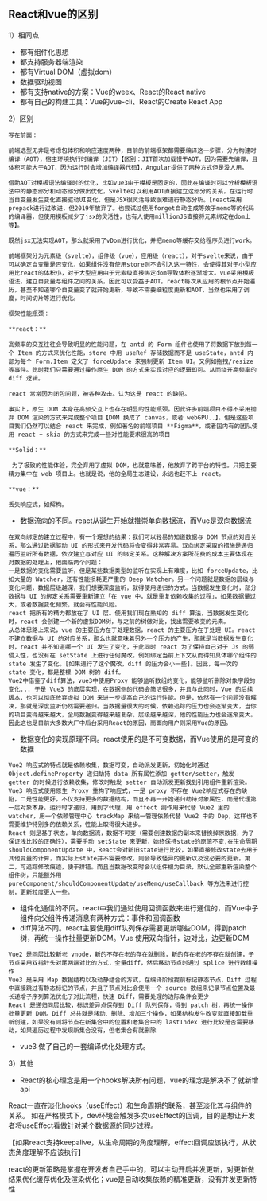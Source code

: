 ## React和vue的区别

1）相同点

- 都有组件化思想
- 都支持服务器端渲染
- 都有Virtual DOM（虚拟dom）
- 数据驱动视图
- 都有支持native的方案：Vue的weex、React的React native
- 都有自己的构建工具：Vue的vue-cli、React的Create React App

2）区别

```
写在前面：

前端选型无非是考虑包体积和响应速度两种，目前的前端框架都需要编译这一步骤，分为构建时编译（AOT），宿主环境执行时编译（JIT）【区别：JIT首次加载慢于AOT，因为需要先编译，且体积可能大于AOT，因为运行时会增加编译器代码】，Angular提供了两种方式但是没人用。

借助AOT对模板语法编译时的优化，比如vue3由于模板是固定的，因此在编译时可以分析模板语法中的静态部分和动态部分做出优化，Svelte可以利用AOT直接建立这部分的关系，在运行时当自变量发生变化直接驱动UI变化，但是JSX很灵活导致很难进行静态分析。【react采用prepack进行过改进，但2019年放弃了。也尝试过使用forget自动生成等效于memo等的代码的编译器，但使用模板减少了jsx的灵活性，也有人使用millionJS直接将元素绑定在dom上等】。

既然jsx无法实现AOT，那么就采用了vDom进行优化，并把memo等缓存交给程序员进行work。

前端框架分为元素级（svelte），组件级（vue），应用级（react），对于svelte来说，由于可以确定自变量是否变化，如果组件没有使用store则不会引入这一特性，会使得其对于小型应用比react的体积小，对于大型应用由于元素级直接绑定dom导致体积逐渐增大。vue采用模板语法，建立自变量与组件之间的关系，因此可以受益于AOT。react每次从应用的根节点开始遍历，甚至不知道哪个自变量变了就开始更新，导致不需要细粒度更新和AOT，当然也采用了调度，时间切片等进行优化。

框架性能瓶颈：

**react：**

高频率的交互往往会导致明显的性能问题，在 antd 的 Form 组件也使用了将数据下放到每一个 Item 的方式来优化性能，store 中用 useRef 存储数据而不是 useState，antd 内部为每个 Form.Item 定义了 forceUpdate 来强制更新 Item UI。又例如拖拽/resize等事件。此时我们只需要通过操作原生 DOM 的方式来实现对应的逻辑即可。从而绕开高频率的 diff 逻辑。

react 常常因为闭包问题，被各种攻击。认为这是 react 的缺陷。

事实上，原生 DOM 本身在高频交互上也存在明显的性能瓶颈。因此许多前端项目不得不采用抛弃 DOM 渲染的方式来完成整个项目【DOM 换成了 canvas，或者 webGPU..】。但是这些项目我们仍然可以结合 react 来完成，例如著名的前端项目 **Figma**，或者国内有的团队使用 react + skia 的方式来完成一些对性能要求很高的项目

**Solid：**

 为了极致的性能体验，完全弃用了虚拟 DOM，也就意味着，他放弃了跨平台的特性。只把主要精力集中在 web 项目上。也就是说，他的全局生态建设，永远也赶不上 react。

**vue：**

丢失响应式，如解构。
```

- 数据流向的不同。react从诞生开始就推崇单向数据流，而Vue是双向数据流

```
在双向绑定的建立过程中，有一个理想的结果：我们可以轻易的知道数据与 DOM 节点的对应关系，那么通过数据驱动 UI 的形式来开发代码将会变得非常容易。双向绑定采取的措施是递归遍历监听所有数据，依次建立与对应 UI 的绑定关系。这种解决方案所花费的成本主要体现在对数据的处理上，他面临两个问题：
一是数据的变化需要监听，但是某些数据类型的监听在实现上有难度，比如 forceUpdate，比如大量的 Watcher，还有性能损耗更严重的 Deep Watcher。另一个问题就是数据的层级与变化问题，数据层级越深，我们想要深度监听，就得使用递归的方式。当数据发生变化时，部分数据与 UI 的绑定关系需要重新建立「在 vue 中，就是重复依赖收集的过程」，如果数据量过大，或者数据变化频繁，就会有性能风险。
react 把所有的精力都放在了 UI 层。使用我们现在熟知的 diff 算法，当数据发生变化时，react 会创建一个新的虚拟DOM树，与之前的树做对比，找出需要改变的元素。
从总体思路上来说，vue 的主要压力在于处理数据，react 的主要压力在于处理 UI。react 不建立数据与 UI 的对应关系，那么也就意味着另外一个压力的产生，那就是当数据发生变化时，react 并不知道哪一个 UI 发生了变化，于此同时 react 为了保持自己对于 Js 的弱侵入性，也没有在 setState 上进行任何魔改，例如绑定当前上下文从而得知具体哪个组件的 state 发生了变化。[如果进行了这个魔改，diff 的压力会小一些]。因此，每一次的 state 变化，都是整棵 DOM 树的 diff。
Vue2中借鉴了diff算法，vue3中使用Proxy 能够监听数组的变化，能够监听删除对象字段的变化... 于是 Vue3 的底层实现，在数据侧的代码会简洁很多，并且与此同时，Vue 的后续版本，也可以彻底放弃虚拟 DOM 来进一步提高自己的运行性能。但是，依然有一个问题没有解决，那就是深度监听仍然需要递归。当数据量很大的时候，依赖追踪的压力也会逐渐变大，当你的项目变得越来越大，全局数据变得越来越复杂，层级越来越深，他的性能压力也会逐渐变大。因此这也是目前大多数大厂中后台采用React的原因，而面向用户则采用Vue的原因。
```

- 数据变化的实现原理不同。react使用的是不可变数据，而Vue使用的是可变的数据

```
Vue2 响应式的特点就是依赖收集，数据可变，自动派发更新，初始化时通过 Object.defineProperty 递归劫持 data 所有属性添加 getter/setter，触发 getter 的时候进行依赖收集，修改时触发 setter 自动派发更新找到引用组件重新渲染。
Vue3 响应式使用原生 Proxy 重构了响应式，一是 proxy 不存在 Vue2响应式存在的缺陷，二是性能更好，不仅支持更多的数据结构，而且不再一开始递归劫持对象属性，而是代理第一层对象本身。运行时才递归，用到才代理，用 effect 副作用来代替 Vue2 里的 watcher，用一个依赖管理中心 trackMap 来统一管理依赖代替 Vue2 中的 Dep，这样也不需要维护特别多的依赖关系，性能上取得很大进步。
React 则是基于状态，单向数据流，数据不可变（需要创建数据的副本来替换掉原数据，为了保证浅比较的正确性），需要手动 setState 来更新，始终保持state的原值不变,在生命周期 shouldComponentUpdate 中，React会对新旧state进行比较，如果直接修改state去用于其他变量的计算，而实际上state并不需要修改，则会导致怪异的更新以及没必要的更新。第二，可追踪修改痕迹，便于排错。而且当数据改变时会以组件根为目录，默认全部重新渲染整个组件树，只能额外用 pureComponent/shouldComponentUpdate/useMemo/useCallback 等方法来进行控制，更新粒度更大一些。
```

- 组件化通信的不同。react中我们通过使用回调函数来进行通信的，而Vue中子组件向父组件传递消息有两种方式：事件和回调函数
- diff算法不同。react主要使用diff队列保存需要更新哪些DOM，得到patch树，再统一操作批量更新DOM。Vue 使用双向指针，边对比，边更新DOM

```
Vue2 是同层比较新老 vnode，新的不存在老的存在就删除，新的存在老的不存在就创建，子节点采用双指针头对尾两端对比的方式，全量diff，然后移动节点时通过 splice 进行数组操作
Vue3 是采用 Map 数据结构以及动静结合的方式，在编译阶段提前标记静态节点，Diff 过程中直接跳过有静态标记的节点，并且子节点对比会使用一个 source 数组来记录节点位置及最长递增子序列算法优化了对比流程，快速 Diff，需要处理的边际条件会更少
React 是递归同层比较，标识差异点保存到 Diff 队列保存，得到 patch 树，再统一操作批量更新 DOM。Diff 总共就是移动、删除、增加三个操作，如果结构发生改变就直接卸载重新创建，如果没有则将节点在新集合中的位置和老集合中的 lastIndex 进行比较是否需要移动，如果遍历过程中发现新集合没有，但老集合有就删除
```

- vue3 做了自己的一套编译优化处理方式。

3）其他

- React的核心理念是用一个hooks解决所有问题，vue的理念是解决不了就新增api

React一直在淡化hooks（useEffect）和生命周期的联系，甚至淡化其与组件的关系。 如在严格模式下，dev环境会触发多次useEffect的回调，目的是想让开发者将useEffect看做针对某个数据源的同步过程。

【如果react支持keepalive，从生命周期的角度理解，effect回调应该执行，从状态角度理解不应该执行】

react的更新策略是掌握在开发者自己手中的，可以主动开启并发更新，对更新做结果优化缓存优化及渲染优化；vue是自动收集依赖的精准更新，没有并发更新特性